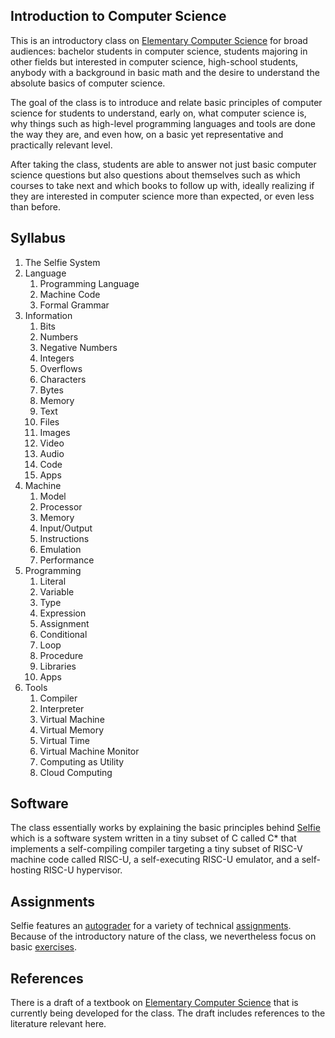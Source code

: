 ## Introduction to Computer Science

This is an introductory class on [Elementary Computer Science](https://github.com/ckirsch/book) for broad audiences: bachelor students in computer science, students majoring in other fields but interested in computer science, high-school students, anybody with a background in basic math and the desire to understand the absolute basics of computer science.

The goal of the class is to introduce and relate basic principles of computer science for students to understand, early on, what computer science is, why things such as high-level programming languages and tools are done the way they are, and even how, on a basic yet representative and practically relevant level.

After taking the class, students are able to answer not just basic computer science questions but also questions about themselves such as which courses to take next and which books to follow up with, ideally realizing if they are interested in computer science more than expected, or even less than before.

## Syllabus

1. The Selfie System
2. Language
    1. Programming Language
    2. Machine Code
    3. Formal Grammar
3. Information
    1. Bits
    2. Numbers
    3. Negative Numbers
    4. Integers
    5. Overflows
    6. Characters
    7. Bytes
    8. Memory
    9. Text
    10. Files
    11. Images
    12. Video
    13. Audio
    14. Code
    15. Apps
4. Machine
    1. Model
    2. Processor
    3. Memory
    4. Input/Output
    5. Instructions
    6. Emulation
    7. Performance
5. Programming
    1. Literal
    2. Variable
    3. Type
    4. Expression
    5. Assignment
    6. Conditional
    7. Loop
    8. Procedure
    9. Libraries
    10. Apps
6. Tools
    1. Compiler
    2. Interpreter
    3. Virtual Machine
    4. Virtual Memory
    5. Virtual Time
    6. Virtual Machine Monitor
    7. Computing as Utility
    8. Cloud Computing

## Software

The class essentially works by explaining the basic principles behind [Selfie](https://github.com/cksystemsteaching/selfie) which is a software system written in a tiny subset of C called C\* that implements a self-compiling compiler targeting a tiny subset of RISC-V machine code called RISC-U, a self-executing RISC-U emulator, and a self-hosting RISC-U hypervisor.

## Assignments

Selfie features an [autograder](https://github.com/cksystemsteaching/selfie/tree/main/grader) for a variety of technical [assignments](https://github.com/cksystemsteaching/selfie/tree/main/assignments). Because of the introductory nature of the class, we nevertheless focus on basic [exercises](https://github.com/cksystemsteaching/selfie/blob/main/assignments/introductory-assignments.md).

## References

There is a draft of a textbook on [Elementary Computer Science](https://github.com/ckirsch/book) that is currently being developed for the class. The draft includes references to the literature relevant here.